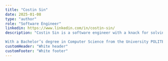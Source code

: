 ```yaml
---
title: "Costin Sin"
date: 2025-01-08
type: "author"
role: "Software Engineer"
linkedin: https://www.linkedin.com/in/costin-sin/
description: "Costin Sin is a software engineer with a knack for solving complex problems and building efficient, scalable solutions. During his time at DeployApps, he made over 2000 GitHub contributions, redesigning key components like the YAML configuration format, enabling Next.js support, and integrating PostgreSQL and MongoDB hosting. His work has had a significant impact on making DeployApps’s serverless platform more accessible and user-friendly for developers.

With a Bachelor’s degree in Computer Science from the University POLITEHNICA of Bucharest, Costin has also been active in academia as a Teaching Assistant, helping students master subjects like operating systems, data structures, and assembly programming. Currently, he’s continuing to tackle big challenges as a Software Engineer at Google, where his passion for technology and innovation shines."
customHeader: "White header"
customFooter: "White footer"
---
```


